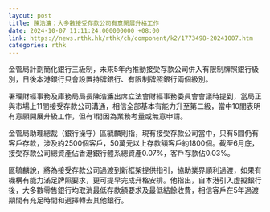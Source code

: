 ```yaml
---
layout: post
title: 陳浩濂：大多數接受存款公司有意開展升格工作
date: 2024-10-07 11:11:24.000000000 +08:00
link: https://news.rthk.hk/rthk/ch/component/k2/1773498-20241007.htm
categories: rthk
---
```


金管局計劃簡化銀行三級制，未來5年內推動接受存款公司併入有限制牌照銀行級別，日後本港銀行只會設置持牌銀行、有限制牌照銀行兩個級別。

署理財經事務及庫務局局長陳浩濂出席立法會財經事務委員會會議時提到，當局正與市場上11間接受存款公司溝通，相信全部基本有能力升至第二級，當中10間表明有意願開展升級工作，但有1間因為業務考量或無意申請。

金管局助理總裁（銀行操守）區毓麟則指，現有接受存款公司當中，只有5間仍有客戶存款，涉及約2500個客戶，50萬元以上存款額客戶約1800個。截至6月底，接受存款公司總資產佔香港銀行體系總資產0.07%，客戶存款佔0.03%。

區毓麟說，將為接受存款公司過渡到新框架提供指引，協助業界順利過渡，如果有機構有能力滿足牌照要求，更可提早完成升格安排。他指出，自本港引入虛擬銀行後，大多數零售銀行均取消最低存款額要求及最低結餘收費，相信客戶在5年過渡期間有充足時間和選擇轉去其他銀行。
